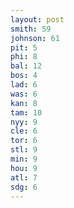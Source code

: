```yaml
---
layout: post
smith: 59
johnson: 61
pit: 5
phi: 8
bal: 12
bos: 4
lad: 6
was: 6
kan: 8
tam: 10
nyy: 9
cle: 6
tor: 6
stl: 9
min: 9
hou: 9
atl: 7
sdg: 6
---
```

